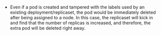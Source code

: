 - Even if a pod is created and tampered with the labels used by an existing deployment/replicaset, the pod would be immediately deleted after being assigned to a node. In this case, the replicaset will kick in and find that the number of replicas is increased, and therefore, the extra pod will be deleted right away.